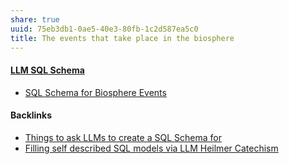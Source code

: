 ```yaml
---
share: true
uuid: 75eb3db1-0ae5-40e3-80fb-1c2d587ea5c0
title: The events that take place in the biosphere
---
```

#### [LLM SQL Schema](../bbe5a0dd-bf4a-47e0-8a69-2c03bb31387c)

* [SQL Schema for Biosphere Events](https://chat.openai.com/share/f245d629-1e5d-459c-ab12-016a8e3f029e)

#### Backlinks

* [Things to ask LLMs to create a SQL Schema for](/cc8ed6c1-04f5-4b44-88b6-f6bc56ab0b8f)
* [Filling self described SQL models via LLM Heilmer Catechism](/c1f5a29f-e664-480a-86c3-67efed75ff0b)